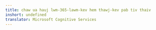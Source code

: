 ```yaml
---
title: chaw ua hauj lwm-365-lawm-kev hem thawj-kev pab tiv thaiv
inshort: undefined
translator: Microsoft Cognitive Services
---
```




